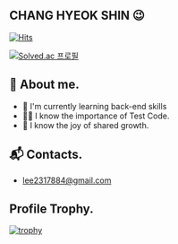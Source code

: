 ## CHANG HYEOK SHIN 😉

[![Hits](https://hits.seeyoufarm.com/api/count/incr/badge.svg?url=https%3A%2F%2Fgithub.com%2Fsds2317884%2Fhit-counter&count_bg=%2379C83D&title_bg=%23555555&icon=&icon_color=%23E7E7E7&title=hits&edge_flat=false)](https://hits.seeyoufarm.com)

[![Solved.ac 프로필](http://mazassumnida.wtf/api/v2/generate_badge?boj=sds2317884)](https://solved.ac/sds2317884/)


## 💬 About me.
* 🌱 I'm currently learning back-end skills
* 🧑‍💻 I know the importance of Test Code.
* 🏃 I know the joy of shared growth.

<!-- ## Blog.
- [If you want to visit, here it is!](https://hughs-diary.tistory.com/) -->

## 📬 Contacts.
- <a href="mailto:lee2317884@gmail.com">lee2317884@gmail.com</a>


## Profile Trophy.
[![trophy](https://github-profile-trophy.vercel.app/?username=Hugh-KR&theme=onedark&column=7&row=1&margin-w=15)](https://github.com/ryo-ma/github-profile-trophy)

<!--START_SECTION:readme-info-->
<!--END_SECTION:readme-info-->
